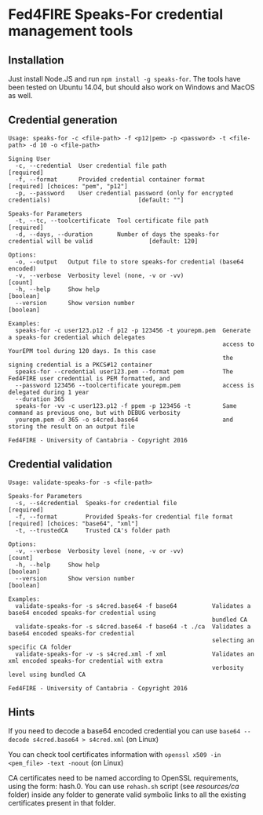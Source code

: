 # Fed4FIRE Speaks-For credential management tools

## Installation
Just install Node.JS and run ```npm install -g speaks-for```. The tools have been tested on Ubuntu 14.04, but should also work on Windows and MacOS as well.

## Credential generation

```
Usage: speaks-for -c <file-path> -f <p12|pem> -p <password> -t <file-path> -d 10 -o <file-path>

Signing User
  -c, --credential  User credential file path                                                            [required]
  -f, --format      Provided credential container format                         [required] [choices: "pem", "p12"]
  -p, --password    User credential password (only for encrypted credentials)                         [default: ""]

Speaks-for Parameters
  -t, --tc, --toolcertificate  Tool certificate file path                                                [required]
  -d, --days, --duration       Number of days the speaks-for credential will be valid                [default: 120]

Options:
  -o, --output   Output file to store speaks-for credential (base64 encoded)
  -v, --verbose  Verbosity level (none, -v or -vv)                                                          [count]
  -h, --help     Show help                                                                                [boolean]
  --version      Show version number                                                                      [boolean]

Examples:
  speaks-for -c user123.p12 -f p12 -p 123456 -t yourepm.pem  Generate a speaks-for credential which delegates
                                                             access to YourEPM tool during 120 days. In this case
                                                             the signing credential is a PKCS#12 container
  speaks-for --credential user123.pem --format pem           The Fed4FIRE user credential is PEM formatted, and
  --password 123456 --toolcertificate yourepm.pem            access is delegated during 1 year
  --duration 365
  speaks-for -vv -c user123.p12 -f ppem -p 123456 -t         Same command as previous one, but with DEBUG verbosity
  yourepm.pem -d 365 -o s4cred.base64                        and storing the result on an output file

Fed4FIRE - University of Cantabria - Copyright 2016
```

## Credential validation

```
Usage: validate-speaks-for -s <file-path>

Speaks-for Parameters
  -s, --s4credential  Speaks-for credential file                                                         [required]
  -f, --format        Provided Speaks-for credential file format              [required] [choices: "base64", "xml"]
  -t, --trustedCA     Trusted CA's folder path

Options:
  -v, --verbose  Verbosity level (none, -v or -vv)                                                          [count]
  -h, --help     Show help                                                                                [boolean]
  --version      Show version number                                                                      [boolean]

Examples:
  validate-speaks-for -s s4cred.base64 -f base64          Validates a base64 encoded speaks-for credential using
                                                          bundled CA
  validate-speaks-for -s s4cred.base64 -f base64 -t ./ca  Validates a base64 encoded speaks-for credential
                                                          selecting an specific CA folder
  validate-speaks-for -v -s s4cred.xml -f xml             Validates an xml encoded speaks-for credential with extra
                                                          verbosity level using bundled CA

Fed4FIRE - University of Cantabria - Copyright 2016
```

## Hints
If you need to decode a base64 encoded credential you can use ```base64 --decode s4cred.base64 > s4cred.xml``` (on Linux)

You can check tool certificates information with ```openssl x509 -in <pem_file> -text -noout``` (on Linux)

CA certificates need to be named according to OpenSSL requirements, using the form: hash.0. You can use `rehash.sh` script (see _resources/ca_ folder) inside any folder to generate valid symbolic links to all the existing certificates present in that folder.
